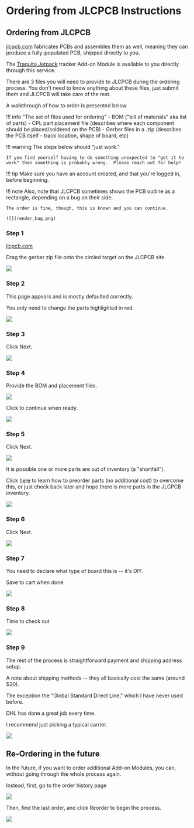 # Ordering from JLCPCB Instructions

## Ordering from JLCPCB

[jlcpcb.com](https://jlcpcb.com/) fabricates PCBs and assembles them as well, meaning they can produce a fully-populated PCB, shipped directly to you.

The [Traquito Jetpack](/tracker/#hardware-design-file-downloads) tracker Add-on Module is available to you directly through this service.

There are 3 files you will need to provide to JLCPCB during the ordering process.  You don't need to know anything about these files, just submit them and JLCPCB will take care of the rest.

A walkthrough of how to order is presented below.

!!! info "The set of files used for ordering"
    - BOM ("bill of materials" aka list of parts)
    - CPL part placement file (describes where each component should be placed/soldered on the PCB)
    - Gerber files in a .zip (describes the PCB itself - track location, shape of board, etc)

!!! warning
    The steps below should "just work."

    If you find yourself having to do something unexpected to "get it to work" then something is probably wrong.  Please reach out for help!

!!! tip
    Make sure you have an account created, and that you're logged in, before beginning.

!!! note
    Also, note that JLCPCB sometimes shows the PCB outline as a rectangle, depending on a bug on their side.
    
    The order is fine, though, this is known and you can continue.

    ![](render_bug.png)
            

### Step 1

[jlcpcb.com](https://jlcpcb.com/)

Drag the gerber zip file onto the circled target on the JLCPCB site.
            

![](step1.png)

### Step 2

This page appears and is mostly defaulted correctly.

You only need to change the parts highlighted in red.
            

![](step2.png)

### Step 3

Click Next.
            

![](step3.png)

### Step 4

Provide the BOM and placement files.
            

![](step4.1.png)

Click to continue when ready.
            

![](step4.2.png)

### Step 5

Click Next.
            

![](step5.png)

It is possible one or more parts are out of inventory (a "shortfall").

Click [here](./preorder) to learn how to preorder parts (no additional cost) to overcome this, or just check back later and hope there is more parts in the JLCPCB inventory.

[![](./preorder/shortfall.png)](./preorder)
            

### Step 6

Click Next.
            

![](step6.png)

### Step 7

You need to declare what type of board this is -- it's DIY.

Save to cart when done.
            

![](step7.png)

### Step 8

Time to check out
            

![](step8.png)

### Step 9

The rest of the process is straightforward payment and shipping address setup.

A note about shipping methods -- they all basically cost the same (around $20).

The exception the "Global Standard Direct Line," which I have never used before.

DHL has done a great job every time.

I recommend just picking a typical carrier.
            

![](step9.png)

## Re-Ordering in the future

In the future, if you want to order additional Add-on Modules, you can, without going through the whole process again.

Instead, first, go to the order history page
            

![](reorder1.png)

Then, find the last order, and click Reorder to begin the process.
            

![](reorder2.png)